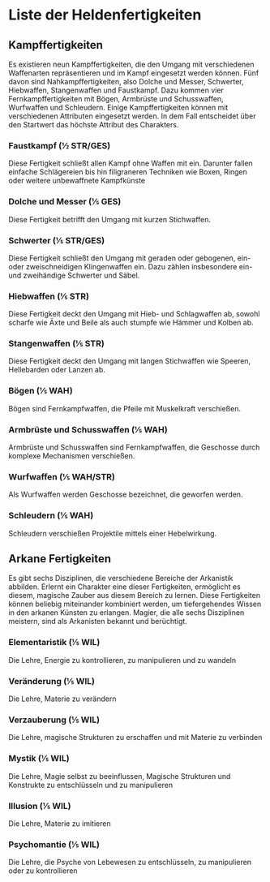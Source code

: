 # Liste der Heldenfertigkeiten

## Kampffertigkeiten

Es existieren neun Kampffertigkeiten, die den Umgang mit verschiedenen Waffenarten repräsentieren und im Kampf eingesetzt werden können. Fünf davon sind Nahkampffertigkeiten, also Dolche und Messer, Schwerter, Hiebwaffen, Stangenwaffen und Faustkampf. Dazu kommen vier Fernkampffertigkeiten mit Bögen, Armbrüste und Schusswaffen, Wurfwaffen und Schleudern. Einige Kampffertigkeiten können mit verschiedenen Attributen eingesetzt werden. In dem Fall entscheidet über den Startwert das höchste Attribut des Charakters.

### Faustkampf (½ STR/GES)

Diese Fertigkeit schließt allen Kampf ohne Waffen mit ein. Darunter fallen einfache Schlägereien bis hin filigraneren Techniken wie Boxen, Ringen oder weitere unbewaffnete Kampfkünste

### Dolche und Messer (⅕ GES)

Diese Fertigkeit betrifft den Umgang mit kurzen Stichwaffen.

### Schwerter (⅕ STR/GES)

Diese Fertigkeit schließt den Umgang mit geraden oder gebogenen, ein- oder zweischneidigen Klingenwaffen ein. Dazu zählen insbesondere ein- und zweihändige Schwerter und Säbel.

### Hiebwaffen (⅕ STR)

Diese Fertigkeit deckt den Umgang mit Hieb- und Schlagwaffen ab, sowohl scharfe wie Äxte und Beile als auch stumpfe wie Hämmer und Kolben ab.

### Stangenwaffen (⅕ STR)

Diese Fertigkeit deckt den Umgang mit langen Stichwaffen wie Speeren, Hellebarden oder Lanzen ab.

### Bögen (⅕ WAH)

Bögen sind Fernkampfwaffen, die Pfeile mit Muskelkraft verschießen.

### Armbrüste und Schusswaffen (⅕ WAH)

Armbrüste und Schusswaffen sind Fernkampfwaffen, die Geschosse durch komplexe Mechanismen verschießen.

### Wurfwaffen (⅕ WAH/STR)

Als Wurfwaffen werden Geschosse bezeichnet, die geworfen werden.

### Schleudern (⅕ WAH)

Schleudern verschießen Projektile mittels einer Hebelwirkung.

## Arkane Fertigkeiten

Es gibt sechs Disziplinen, die verschiedene Bereiche der Arkanistik abbilden. Erlernt ein Charakter eine dieser Fertigkeiten, ermöglicht es diesem, magische Zauber aus diesem Bereich zu lernen. Diese Fertigkeiten können beliebig miteinander kombiniert werden, um tiefergehendes Wissen in den arkanen Künsten zu erlangen. Magier, die alle sechs Disziplinen meistern, sind als Arkanisten bekannt und berüchtigt.

### Elementaristik (⅕ WIL)

Die Lehre, Energie zu kontrollieren, zu manipulieren und zu wandeln

### Veränderung (⅕ WIL)

Die Lehre, Materie zu verändern

### Verzauberung (⅕ WIL)

Die Lehre, magische Strukturen zu erschaffen und mit Materie zu verbinden

### Mystik (⅕ WIL)

Die Lehre, Magie selbst zu beeinflussen, Magische Strukturen und Konstrukte zu entschlüsseln und zu manipulieren

### Illusion (⅕ WIL)

Die Lehre, Materie zu imitieren

### Psychomantie (⅕ WIL)

Die Lehre, die Psyche von Lebewesen zu entschlüsseln, zu manipulieren oder zu kontrollieren
